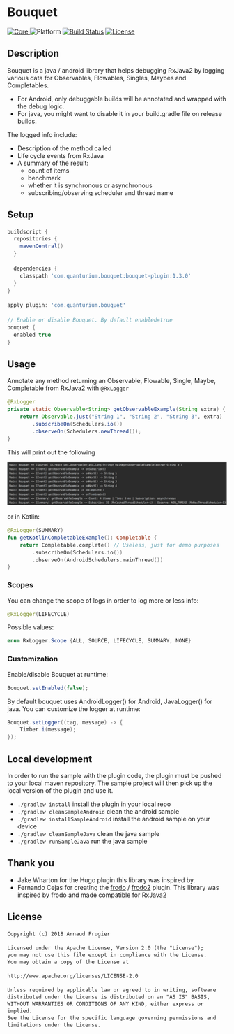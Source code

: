 # Bouquet

[![Core](https://api.bintray.com/packages/quanturium/maven/bouquet-plugin/images/download.svg) ](https://bintray.com/quanturium/maven/bouquet-plugin/_latestVersion)
![Platform](https://img.shields.io/badge/platform-Android%20%7C%20Java%20%7C%20Kotlin-lightgrey.svg)
[![Build Status](https://travis-ci.org/quanturium/bouquet.svg?branch=master)](https://travis-ci.org/quanturium/bouquet)
[![License](https://img.shields.io/badge/License-Apache%202.0-blue.svg)](https://github.com/quanturium/bouquet/blob/master/LICENSE.txt)

## Description

Bouquet is a java / android library that helps debugging RxJava2 by logging various data for Observables, Flowables, Singles, Maybes and Completables.
* For Android, only debuggable builds will be annotated and wrapped with the debug logic.
* For java, you might want to disable it in your build.gradle file on release builds.

The logged info include:
* Description of the method called
* Life cycle events from RxJava
* A summary of the result: 
    * count of items
    * benchmark
    * whether it is synchronous or asynchronous
    * subscribing/observing scheduler and thread name

## Setup

```groovy
buildscript {
  repositories {
    mavenCentral()
  }

  dependencies {
    classpath 'com.quanturium.bouquet:bouquet-plugin:1.3.0'
  }
}

apply plugin: 'com.quanturium.bouquet'

// Enable or disable Bouquet. By default enabled=true
bouquet {
  enabled true
}
```

## Usage

Annotate any method returning an Observable, Flowable, Single, Maybe, Completable from RxJava2 with `@RxLogger`

```java
@RxLogger
private static Observable<String> getObservableExample(String extra) {
    return Observable.just("String 1", "String 2", "String 3", extra)
        .subscribeOn(Schedulers.io())
        .observeOn(Schedulers.newThread());
}
```

This will print out the following

![Logs](https://raw.githubusercontent.com/quanturium/bouquet/master/assets/screenshot001.png)

or in Kotlin:

```kotlin
@RxLogger(SUMMARY)
fun getKotlinCompletableExample(): Completable {
    return Completable.complete() // Useless, just for demo purposes
        .subscribeOn(Schedulers.io())
        .observeOn(AndroidSchedulers.mainThread())
}
```

### Scopes

You can change the scope of logs in order to log more or less info:

```java
@RxLogger(LIFECYCLE)
```

Possible values:  
```java
enum RxLogger.Scope {ALL, SOURCE, LIFECYCLE, SUMMARY, NONE}
```

### Customization

Enable/disable Bouquet at runtime:
```java
Bouquet.setEnabled(false);
```

By default bouquet uses AndroidLogger() for Android, JavaLogger() for java. You can customize the logger at runtime:
```java
Bouquet.setLogger((tag, message) -> {
    Timber.i(message);
});
```

## Local development

In order to run the sample with the plugin code, the plugin must be pushed to your local maven repository. 
The sample project will then pick up the local version of the plugin and use it.

* `./gradlew install`  install the plugin in your local repo
* `./gradlew cleanSampleAndroid` clean the android sample
* `./gradlew installSampleAndroid` install the android sample on your device
* `./gradlew cleanSampleJava` clean the java sample
* `./gradlew runSampleJava` run the java sample

## Thank you

* Jake Wharton for the Hugo plugin this library was inspired by.
* Fernando Cejas for creating the [frodo](https://github.com/android10/frodo "frodo") / [frodo2](https://github.com/android10/frodo2 "frodo2") plugin. This library was inspired by frodo and made compatible for RxJava2  

## License
    Copyright (c) 2018 Arnaud Frugier

    Licensed under the Apache License, Version 2.0 (the "License");
    you may not use this file except in compliance with the License.
    You may obtain a copy of the License at

    http://www.apache.org/licenses/LICENSE-2.0

    Unless required by applicable law or agreed to in writing, software
    distributed under the License is distributed on an "AS IS" BASIS,
    WITHOUT WARRANTIES OR CONDITIONS OF ANY KIND, either express or implied.
    See the License for the specific language governing permissions and
    limitations under the License.
